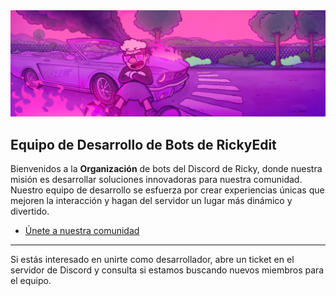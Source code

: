 <img src="https://raw.githubusercontent.com/Ricky-Bots/.github/refs/heads/main/1628a7f1-a93b-4780-a8b5-a673698669e8-profile_banner-480.jpeg" width="1810" heigh="630">

## Equipo de Desarrollo de Bots de RickyEdit

Bienvenidos a la **Organización** de bots del Discord de Ricky, donde nuestra misión es desarrollar soluciones innovadoras para nuestra comunidad. Nuestro equipo de desarrollo se esfuerza por crear experiencias únicas que mejoren la interacción y hagan del servidor un lugar más dinámico y divertido.

* [Únete a nuestra comunidad](https://discord.gg/rickyedit)

---

Si estás interesado en unirte como desarrollador, abre un ticket en el servidor de Discord y consulta si estamos buscando nuevos miembros para el equipo.